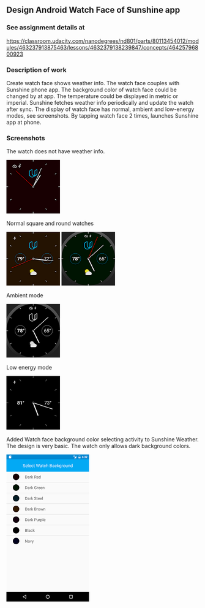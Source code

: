 ## Design Android Watch Face of Sunshine app  ##

### See assignment details at ###
  https://classroom.udacity.com/nanodegrees/nd801/parts/80113454012/modules/463237913875463/lessons/4632379138239847/concepts/46425796800923

### Description of work ###

Create watch face shows weather info. The watch face couples with Sunshine phone app. The background color of watch face could be changed by at app. The temperature could be displayed in metric or imperial. Sunshine fetches weather info periodically and update the watch after sync. The display of watch face has normal, ambient and low-energy modes, see screenshots. By tapping watch face 2 times, launches Sunshine app at phone. 

### Screenshots ###

The watch does not have weather info.

![noinfo](https://github.com/mingrutar/WatchFace/blob/master/screenshots/no_weatherInfo.png?raw=true)


Normal square and round watches

![sq_brown](https://github.com/mingrutar/WatchFace/blob/master/screenshots/brown_sq_light_cloud.png?raw=true)
![rnd_blue](https://github.com/mingrutar/WatchFace/blob/master/screenshots/green_light_cloud.png?raw=true)


Ambient mode

![ambient](https://github.com/mingrutar/WatchFace/blob/master/screenshots/ambient.png?raw=true)


Low energy mode

![low-energy](https://github.com/mingrutar/WatchFace/blob/master/screenshots/save_mode.png?raw=true)


Added Watch face background color selecting activity to Sunshine Weather. The design is very basic. The watch only allows dark background colors.

![color_selection](https://github.com/mingrutar/WatchFace/blob/master/screenshots/color_selection.png?raw=true)
